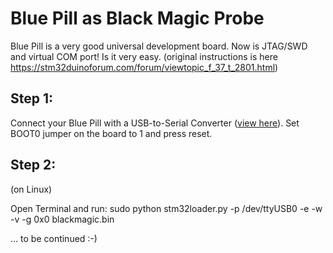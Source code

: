 # Blue Pill as Black Magic Probe
Blue Pill is a very good universal development board. Now is JTAG/SWD and virtual COM port!
Is it very easy. (original instructions is here https://stm32duinoforum.com/forum/viewtopic_f_37_t_2801.html) 

## Step 1:
Connect your Blue Pill with a USB-to-Serial Converter ([view here](connection2bluepill.jpg)). Set BOOT0 jumper on the board to 1 and press reset.

## Step 2:
(on Linux)

Open Terminal and run: sudo python stm32loader.py -p /dev/ttyUSB0 -e -w -v -g 0x0 blackmagic.bin

... to be continued :-)
